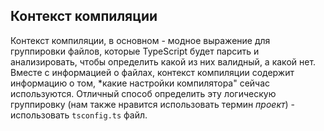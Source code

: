 ## Контекст компиляции

Контекст компиляции, в основном - модное выражение для группировки файлов, которые TypeScript будет парсить и анализировать, чтобы определить какой из них валидный, а какой нет. Вместе с информацией о файлах, контекст компиляции содержит информацию о том, *какие настройки компилятора" сейчас используются. Отличный способ определить эту логическую группировку (нам также нравится использовать термин *проект*) - использовать `tsconfig.ts` файл.
